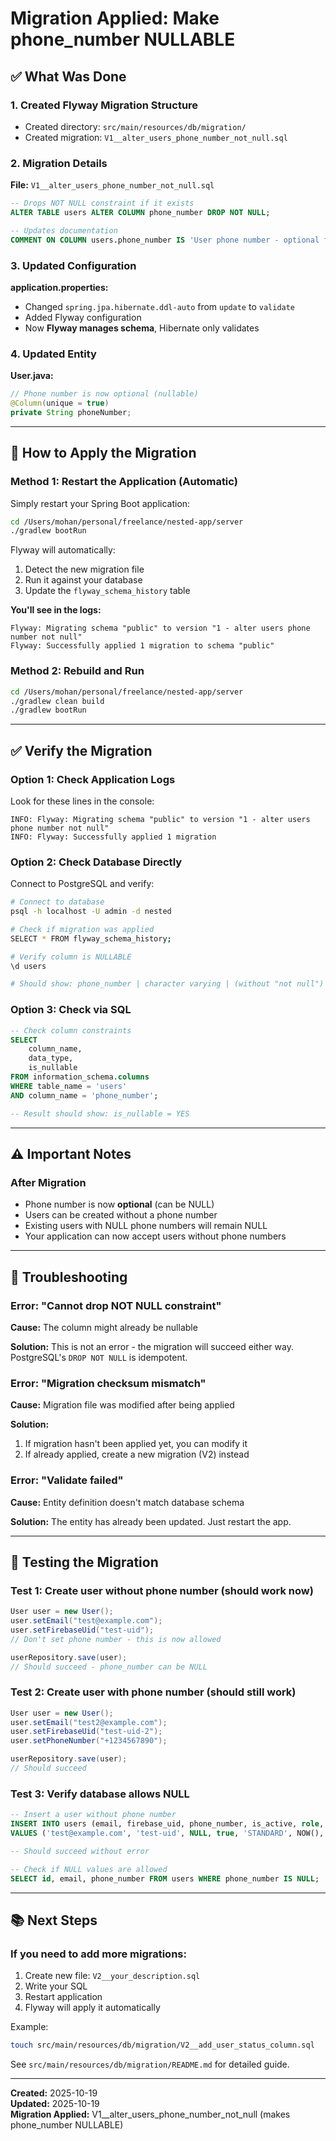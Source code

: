 # Migration Applied: Make phone_number NULLABLE

## ✅ What Was Done

### 1. Created Flyway Migration Structure
- Created directory: `src/main/resources/db/migration/`
- Created migration: `V1__alter_users_phone_number_not_null.sql`

### 2. Migration Details

**File:** `V1__alter_users_phone_number_not_null.sql`

```sql
-- Drops NOT NULL constraint if it exists
ALTER TABLE users ALTER COLUMN phone_number DROP NOT NULL;

-- Updates documentation
COMMENT ON COLUMN users.phone_number IS 'User phone number - optional for authentication';
```

### 3. Updated Configuration

**application.properties:**
- Changed `spring.jpa.hibernate.ddl-auto` from `update` to `validate`
- Added Flyway configuration
- Now **Flyway manages schema**, Hibernate only validates

### 4. Updated Entity

**User.java:**
```java
// Phone number is now optional (nullable)
@Column(unique = true)
private String phoneNumber;
```

---

## 🚀 How to Apply the Migration

### Method 1: Restart the Application (Automatic)

Simply restart your Spring Boot application:

```bash
cd /Users/mohan/personal/freelance/nested-app/server
./gradlew bootRun
```

Flyway will automatically:
1. Detect the new migration file
2. Run it against your database
3. Update the `flyway_schema_history` table

**You'll see in the logs:**
```
Flyway: Migrating schema "public" to version "1 - alter users phone number not null"
Flyway: Successfully applied 1 migration to schema "public"
```

### Method 2: Rebuild and Run

```bash
cd /Users/mohan/personal/freelance/nested-app/server
./gradlew clean build
./gradlew bootRun
```

---

## ✅ Verify the Migration

### Option 1: Check Application Logs

Look for these lines in the console:
```
INFO: Flyway: Migrating schema "public" to version "1 - alter users phone number not null"
INFO: Flyway: Successfully applied 1 migration
```

### Option 2: Check Database Directly

Connect to PostgreSQL and verify:

```bash
# Connect to database
psql -h localhost -U admin -d nested

# Check if migration was applied
SELECT * FROM flyway_schema_history;

# Verify column is NULLABLE
\d users

# Should show: phone_number | character varying | (without "not null")
```

### Option 3: Check via SQL

```sql
-- Check column constraints
SELECT 
    column_name, 
    data_type, 
    is_nullable 
FROM information_schema.columns 
WHERE table_name = 'users' 
AND column_name = 'phone_number';

-- Result should show: is_nullable = YES
```

---

## ⚠️ Important Notes

### After Migration
- Phone number is now **optional** (can be NULL)
- Users can be created without a phone number
- Existing users with NULL phone numbers will remain NULL
- Your application can now accept users without phone numbers

---

## 🐛 Troubleshooting

### Error: "Cannot drop NOT NULL constraint"

**Cause:** The column might already be nullable

**Solution:** This is not an error - the migration will succeed either way. PostgreSQL's `DROP NOT NULL` is idempotent.

### Error: "Migration checksum mismatch"

**Cause:** Migration file was modified after being applied

**Solution:** 
1. If migration hasn't been applied yet, you can modify it
2. If already applied, create a new migration (V2) instead

### Error: "Validate failed"

**Cause:** Entity definition doesn't match database schema

**Solution:** The entity has already been updated. Just restart the app.

---

## 📝 Testing the Migration

### Test 1: Create user without phone number (should work now)

```java
User user = new User();
user.setEmail("test@example.com");
user.setFirebaseUid("test-uid");
// Don't set phone number - this is now allowed

userRepository.save(user); 
// Should succeed - phone_number can be NULL
```

### Test 2: Create user with phone number (should still work)

```java
User user = new User();
user.setEmail("test2@example.com");
user.setFirebaseUid("test-uid-2");
user.setPhoneNumber("+1234567890");

userRepository.save(user); 
// Should succeed
```

### Test 3: Verify database allows NULL

```sql
-- Insert a user without phone number
INSERT INTO users (email, firebase_uid, phone_number, is_active, role, created_at, updated_at)
VALUES ('test@example.com', 'test-uid', NULL, true, 'STANDARD', NOW(), NOW());

-- Should succeed without error

-- Check if NULL values are allowed
SELECT id, email, phone_number FROM users WHERE phone_number IS NULL;
```

---

## 📚 Next Steps

### If you need to add more migrations:

1. Create new file: `V2__your_description.sql`
2. Write your SQL
3. Restart application
4. Flyway will apply it automatically

Example:
```bash
touch src/main/resources/db/migration/V2__add_user_status_column.sql
```

See `src/main/resources/db/migration/README.md` for detailed guide.

---

**Created:** 2025-10-19  
**Updated:** 2025-10-19  
**Migration Applied:** V1__alter_users_phone_number_not_null (makes phone_number NULLABLE)

